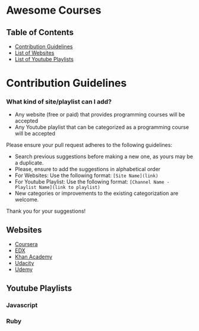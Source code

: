 # Awesome Courses

## Table of Contents

- [Contribution Guidelines](#contribution-guidelines)
- [List of Websites](#websites)
- [List of Youtube Playlists](#youtube-playlists)
# Contribution Guidelines

### What kind of site/playlist can I add?

- Any website (free or paid) that provides programming courses will be accepted
- Any Youtube playlist that can be categorized as a programming course will be accepted

Please ensure your pull request adheres to the following guidelines:

- Search previous suggestions before making a new one, as yours may be a duplicate.
- Please, ensure to add the suggestions in alphabetical order
- For Websites: Use the following format: `[Site Name](link)`
- For Youtube Playlist: Use the following format: `[Channel Name - Playlist Name](link to playlist)`
- New categories or improvements to the existing categorization are welcome.




Thank you for your suggestions!

## Websites


* [Coursera](https://www.coursera.org/)
* [EDX](https://www.edx.org/)
* [Khan Academy](https://www.khanacademy.org/)
* [Udacity](https://www.udacity.com/)
* [Udemy](https://www.udemy.com)



## Youtube Playlists
### Javascript
### Ruby
